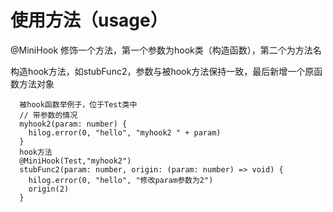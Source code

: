 # 使用方法（usage）
@MiniHook 修饰一个方法，第一个参数为hook类（构造函数），第二个为方法名

构造hook方法，如stubFunc2，参数与被hook方法保持一致，最后新增一个原函数方法对象

```
  被hook函数举例子，位于Test类中
  // 带参数的情况
  myhook2(param: number) {
    hilog.error(0, "hello", "myhook2 " + param)
  }
  hook方法
  @MiniHook(Test,"myhook2")
  stubFunc2(param: number, origin: (param: number) => void) {
    hilog.error(0, "hello", "修改param参数为2")
    origin(2)
  }
```
